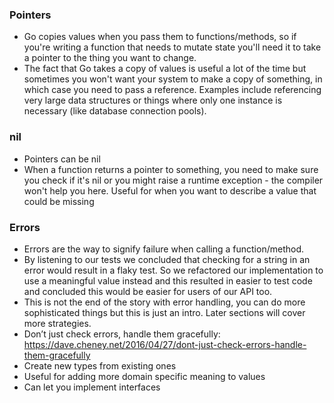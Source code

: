 ### Pointers
* Go copies values when you pass them to functions/methods, so if you're writing a function that needs to mutate state you'll need it to take a pointer to the thing you want to change.
* The fact that Go takes a copy of values is useful a lot of the time but sometimes you won't want your system to make a copy of something, in which case you need to pass a reference. Examples include referencing very large data structures or things where only one instance is necessary (like database connection pools).

### nil
* Pointers can be nil
* When a function returns a pointer to something, you need to make sure you check if it's nil or you might raise a runtime exception - the compiler won't help you here.
Useful for when you want to describe a value that could be missing

### Errors
* Errors are the way to signify failure when calling a function/method.
* By listening to our tests we concluded that checking for a string in an error would result in a flaky test. So we refactored our implementation to use a meaningful value instead and this resulted in easier to test code and concluded this would be easier for users of our API too.
* This is not the end of the story with error handling, you can do more sophisticated things but this is just an intro. Later sections will cover more strategies.
* Don’t just check errors, handle them gracefully: https://dave.cheney.net/2016/04/27/dont-just-check-errors-handle-them-gracefully
* Create new types from existing ones
* Useful for adding more domain specific meaning to values
* Can let you implement interfaces
